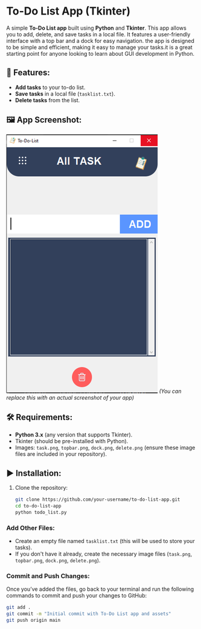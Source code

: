 # To-Do List App (Tkinter)

A simple **To-Do List app** built using **Python** and **Tkinter**.
This app allows you to add, delete, and save tasks in a local file. It features a user-friendly interface with a top bar and a dock for easy navigation. the app is designed to be simple and efficient, making it easy to manage your tasks.it is a great starting point for anyone looking to learn about GUI development in Python.

## 📝 Features:
- **Add tasks** to your to-do list.
- **Save tasks** in a local file (`tasklist.txt`).
- **Delete tasks** from the list.

## 🖼 App Screenshot:
![App Screenshot](screenshot.png) *(You can replace this with an actual screenshot of your app)*

## 🛠️ Requirements:
- **Python 3.x** (any version that supports Tkinter).
- Tkinter (should be pre-installed with Python).
- Images: `task.png`, `topbar.png`, `dock.png`, `delete.png` (ensure these image files are included in your repository).

## ▶️ Installation:

1. Clone the repository:
   ```bash
   git clone https://github.com/your-username/to-do-list-app.git
   cd to-do-list-app
   python todo_list.py

### **Add Other Files**:
- Create an empty file named `tasklist.txt` (this will be used to store your tasks).
- If you don't have it already, create the necessary image files (`task.png`, `topbar.png`, `dock.png`, `delete.png`).

### **Commit and Push Changes**:
Once you’ve added the files, go back to your terminal and run the following commands to commit and push your changes to GitHub:

```bash
git add .
git commit -m "Initial commit with To-Do List app and assets"
git push origin main





